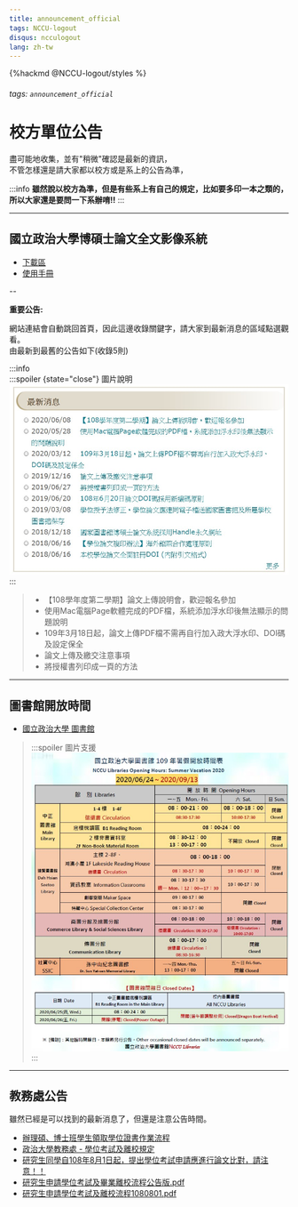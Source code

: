 ```yaml
---
title: announcement_official
tags: NCCU-logout
disqus: ncculogout
lang: zh-tw
---
```


{%hackmd @NCCU-logout/styles %}

###### tags: `announcement_official`

# 校方單位公告

盡可能地收集，並有"稍微"確認是最新的資訊，  
不管怎樣還是請大家都以校方或是系上的公告為準，  

:::info
**雖然說以校方為準，但是有些系上有自己的規定，比如要多印一本之類的，  
所以大家還是要問一下系辦唷!!**
:::

---

## 國立政治大學博碩士論文全文影像系統

* [下載區](https://www.lib.nccu.edu.tw/thesis/download.html)
* [使用手冊](http://thesis.lib.nccu.edu.tw/gs32/stdcdr_nccu/Operating/2-1-1.html)

--

**重要公告:**

網站連結會自動跳回首頁，因此這邊收錄關鍵字，請大家到最新消息的區域點選觀看。  
由最新到最舊的公告如下(收錄5則)

:::info  
:::spoiler {state="close"} 圖片說明
![image07 - 最新消息](https://github.com/littlefish0331/NCCU-logout/blob/master/manual_guide/image/image07.jpg?raw=true)
:::

> - 【108學年度第二學期】論文上傳說明會，歡迎報名參加
> - 使用Mac電腦Page軟體完成的PDF檔，系統添加浮水印後無法顯示的問題說明
> - 109年3月18日起，論文上傳PDF檔不需再自行加入政大浮水印、DOI碼及設定保全
> - 論文上傳及繳交注意事項
> - 將授權書列印成一頁的方法

---

## 圖書館開放時間

- [國立政治大學 圖書館](https://www.lib.nccu.edu.tw/zh_tw/2/201)
> :::spoiler 圖片支援
> ![2020-06-24~2020-09-13](https://github.com/littlefish0331/NCCU-logout/blob/master/manual_guide/image/image06.jpg?raw=true)
> :::

---

## 教務處公告

雖然已經是可以找到的最新消息了，但還是注意公告時間。

* [辦理碩、博士班學生領取學位證書作業流程](https://aca.nccu.edu.tw/download/flowProcess/file/register/register34.pdf)
* [政治大學教務處 - 學位考試及離校規定](https://aca.nccu.edu.tw/zh/?option=com_content&view=article&id=4526)
* [研究生同學自108年8月1日起，提出學位考試申請應進行論文比對，請注意！！](https://aca.nccu.edu.tw/zh/%E6%9C%80%E6%96%B0%E6%B6%88%E6%81%AF/%E8%A8%BB%E5%86%8A%E7%B5%84-2/4782-%E7%A0%94%E7%A9%B6%E7%94%9F%E5%90%8C%E5%AD%B8%E8%AB%8B%E6%B3%A8%E6%84%8F%EF%BC%8C108%E5%B9%B48%E6%9C%881%E6%97%A5%E8%B5%B7%EF%BC%8C%E6%8F%90%E5%87%BA%E5%AD%B8%E4%BD%8D%E8%80%83%E8%A9%A6%E7%94%B3%E8%AB%8B%E8%AB%8B%E4%BE%9D%E7%9B%B8%E9%97%9C%E8%A6%8F%E5%AE%9A%E8%BE%A6%E7%90%86%E3%80%82)
* [研究生申請學位考試及畢業離校流程公告版.pdf](http://aca.nccu.edu.tw/db/upload/%e7%a0%94%e7%a9%b6%e7%94%9f%e7%94%b3%e8%ab%8b%e5%ad%b8%e4%bd%8d%e8%80%83%e8%a9%a6%e5%8f%8a%e7%95%a2%e6%a5%ad%e9%9b%a2%e6%a0%a1%e6%b5%81%e7%a8%8b%e5%85%ac%e5%91%8a%e7%89%88.pdf)
* [研究生申請學位考試及離校流程1080801.pdf](http://aca.nccu.edu.tw/db/upload/%e7%a0%94%e7%a9%b6%e7%94%9f%e7%94%b3%e8%ab%8b%e5%ad%b8%e4%bd%8d%e8%80%83%e8%a9%a6%e5%8f%8a%e9%9b%a2%e6%a0%a1%e6%b5%81%e7%a8%8b1080801.pdf)
